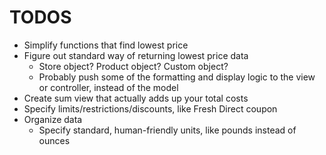 TODOS
=====

* Simplify functions that find lowest price
* Figure out standard way of returning lowest price data
    * Store object? Product object? Custom object? 
    * Probably push some of the formatting and display logic to the view or controller, instead of the model
* Create sum view that actually adds up your total costs
* Specify limits/restrictions/discounts, like Fresh Direct coupon
* Organize data
    * Specify standard, human-friendly units, like pounds instead of ounces